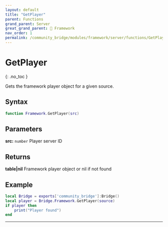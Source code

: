 ```yaml
---
layout: default
title: "GetPlayer"
parent: Functions
grand_parent: Server
great_grand_parent: 🧩 Framework
nav_order: 1
permalink: /community_bridge/modules/framework/server/functions/GetPlayer/
---
```


# GetPlayer
{: .no_toc }

Gets the framework player object for a given source.

## Syntax

```lua
function Framework.GetPlayer(src)
```

## Parameters

**src:** `number`
Player server ID

## Returns

**table|nil**
Framework player object or nil if not found

## Example

```lua
local Bridge = exports['community_bridge']:Bridge()
local player = Bridge.Framework.GetPlayer(source)
if player then
    print("Player found")
end
```

---